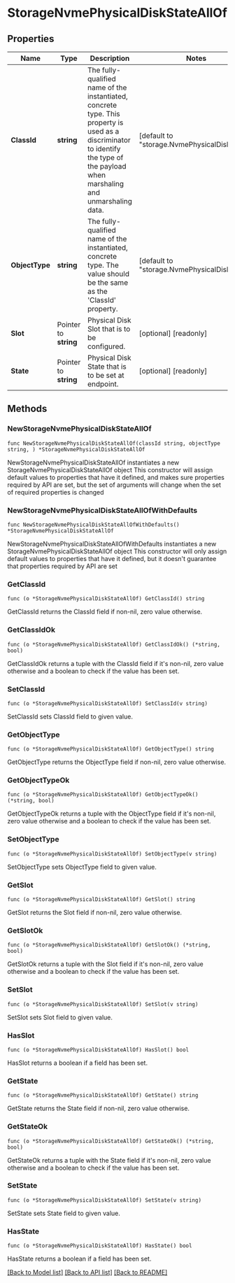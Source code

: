 # StorageNvmePhysicalDiskStateAllOf

## Properties

Name | Type | Description | Notes
------------ | ------------- | ------------- | -------------
**ClassId** | **string** | The fully-qualified name of the instantiated, concrete type. This property is used as a discriminator to identify the type of the payload when marshaling and unmarshaling data. | [default to "storage.NvmePhysicalDiskState"]
**ObjectType** | **string** | The fully-qualified name of the instantiated, concrete type. The value should be the same as the &#39;ClassId&#39; property. | [default to "storage.NvmePhysicalDiskState"]
**Slot** | Pointer to **string** | Physical Disk Slot that is to be configured. | [optional] [readonly] 
**State** | Pointer to **string** | Physical Disk State that is to be set at endpoint. | [optional] [readonly] 

## Methods

### NewStorageNvmePhysicalDiskStateAllOf

`func NewStorageNvmePhysicalDiskStateAllOf(classId string, objectType string, ) *StorageNvmePhysicalDiskStateAllOf`

NewStorageNvmePhysicalDiskStateAllOf instantiates a new StorageNvmePhysicalDiskStateAllOf object
This constructor will assign default values to properties that have it defined,
and makes sure properties required by API are set, but the set of arguments
will change when the set of required properties is changed

### NewStorageNvmePhysicalDiskStateAllOfWithDefaults

`func NewStorageNvmePhysicalDiskStateAllOfWithDefaults() *StorageNvmePhysicalDiskStateAllOf`

NewStorageNvmePhysicalDiskStateAllOfWithDefaults instantiates a new StorageNvmePhysicalDiskStateAllOf object
This constructor will only assign default values to properties that have it defined,
but it doesn't guarantee that properties required by API are set

### GetClassId

`func (o *StorageNvmePhysicalDiskStateAllOf) GetClassId() string`

GetClassId returns the ClassId field if non-nil, zero value otherwise.

### GetClassIdOk

`func (o *StorageNvmePhysicalDiskStateAllOf) GetClassIdOk() (*string, bool)`

GetClassIdOk returns a tuple with the ClassId field if it's non-nil, zero value otherwise
and a boolean to check if the value has been set.

### SetClassId

`func (o *StorageNvmePhysicalDiskStateAllOf) SetClassId(v string)`

SetClassId sets ClassId field to given value.


### GetObjectType

`func (o *StorageNvmePhysicalDiskStateAllOf) GetObjectType() string`

GetObjectType returns the ObjectType field if non-nil, zero value otherwise.

### GetObjectTypeOk

`func (o *StorageNvmePhysicalDiskStateAllOf) GetObjectTypeOk() (*string, bool)`

GetObjectTypeOk returns a tuple with the ObjectType field if it's non-nil, zero value otherwise
and a boolean to check if the value has been set.

### SetObjectType

`func (o *StorageNvmePhysicalDiskStateAllOf) SetObjectType(v string)`

SetObjectType sets ObjectType field to given value.


### GetSlot

`func (o *StorageNvmePhysicalDiskStateAllOf) GetSlot() string`

GetSlot returns the Slot field if non-nil, zero value otherwise.

### GetSlotOk

`func (o *StorageNvmePhysicalDiskStateAllOf) GetSlotOk() (*string, bool)`

GetSlotOk returns a tuple with the Slot field if it's non-nil, zero value otherwise
and a boolean to check if the value has been set.

### SetSlot

`func (o *StorageNvmePhysicalDiskStateAllOf) SetSlot(v string)`

SetSlot sets Slot field to given value.

### HasSlot

`func (o *StorageNvmePhysicalDiskStateAllOf) HasSlot() bool`

HasSlot returns a boolean if a field has been set.

### GetState

`func (o *StorageNvmePhysicalDiskStateAllOf) GetState() string`

GetState returns the State field if non-nil, zero value otherwise.

### GetStateOk

`func (o *StorageNvmePhysicalDiskStateAllOf) GetStateOk() (*string, bool)`

GetStateOk returns a tuple with the State field if it's non-nil, zero value otherwise
and a boolean to check if the value has been set.

### SetState

`func (o *StorageNvmePhysicalDiskStateAllOf) SetState(v string)`

SetState sets State field to given value.

### HasState

`func (o *StorageNvmePhysicalDiskStateAllOf) HasState() bool`

HasState returns a boolean if a field has been set.


[[Back to Model list]](../README.md#documentation-for-models) [[Back to API list]](../README.md#documentation-for-api-endpoints) [[Back to README]](../README.md)


